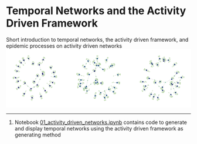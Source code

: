 # Temporal Networks and the Activity Driven Framework

Short introduction to temporal networks, the activity driven framework, and epidemic processes on activity driven networks
![alt text](./img.png)

---
1. Notebook [01_activity_driven_networks.ipynb](https://github.com/ngozzi/temporal-networks/blob/main/code/01_activity_driven_networks.ipynb) contains code to generate and display temporal networks using the activity driven framework as generating method

